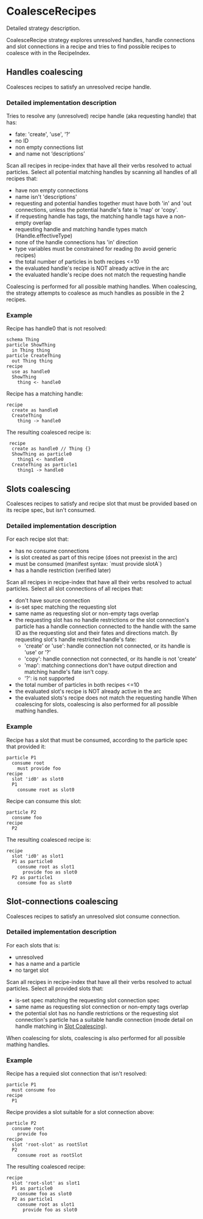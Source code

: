 
# CoalesceRecipes
Detailed strategy description.

CoalesceRecipe strategy explores unresolved handles, handle connections and slot connections in a
recipe and tries to find possible recipes to coalesce with in the RecipeIndex.

## Handles coalescing
Coalesces recipes to satisfy an unresolved recipe handle.

### Detailed implementation description
Tries to resolve any (unresolved) recipe handle (aka requesting handle) that has:
- fate: 'create', 'use', '?'
- no ID
- non empty connections list
- and name not ‘descriptions’

Scan all recipes in recipe-index that have all their verbs resolved to actual particles. Select
all potential matching handles by scanning all handles of all recipes that:
- have non empty connections
- name isn't 'descriptions'
- requesting and potential handles together must have both 'in' and 'out connections, unless the
potential handle's fate is 'map' or 'copy'.
- if requesting handle has tags, the matching handle tags have a non-empty overlap
- requesting handle and matching handle types match (Handle.effectiveType)
- none of the handle connections has 'in' direction
- type variables must be constrained for reading (to avoid generic recipes)
- the total number of particles in both recipes <=10
- the evaluated handle's recipe is NOT already active in the arc
- the evaluated handle's recipe does not match the requesting handle


Coalescing is performed for all possible mathing handles.
When coalescing, the strategy attempts to coalesce as much handles as possible in the 2 recipes.

### Example
Recipe has handle0 that is not resolved:
```
schema Thing
particle ShowThing
  in Thing thing
particle CreateThing
  out Thing thing
recipe
  use as handle0
  ShowThing
    thing <- handle0
```

Recipe has a matching handle:
```
recipe
  create as handle0
  CreateThing
    thing -> handle0
```

The resulting coalesced recipe is:
```
 recipe
  create as handle0 // Thing {}
  ShowThing as particle0
    thing1 <- handle0
  CreateThing as particle1
    thing1 -> handle0
```

## Slots coalescing
Coalesces recipes to satisfy and recipe slot that must be provided based on its recipe spec, but isn't consumed.

### Detailed implementation description
For each recipe slot that:
- has no consume connections
- is slot created as part of this recipe (does not preexist in the arc)
- must be consumed (manifest syntax: \`must provide slotA\`)
- has a handle restriction (verified later)

Scan all recipes in recipe-index that have all their verbs resolved to actual particles. Select
all slot connections of all recipes that:
- don't have source connection
- is-set spec matching the requesting slot
- same name as requesting slot or non-empty tags overlap
- the requesting slot has no handle restrictions or the slot connection's particle has a handle
connection connected to the handle with the same ID as the requesting slot and their fates and
directions match. By requesting slot's handle restricted handle's fate:
  - 'create' or 'use': handle connection not connected, or its handle is 'use' or '?'
  - 'copy': handle connection not connected, or its handle is not 'create'
  - 'map': matching connections don't have output direction and matching handle's fate isn't copy.
  - '?': is not supported
- the total number of particles in both recipes <=10
- the evaluated slot's recipe is NOT already active in the arc
- the evaluated slots's recipe does not match the requesting handle
When coalescing for slots, coalescing is also performed for all possible mathing handles.

### Example
Recipe has a slot that must be consumed, according to the particle spec that provided it:
```
particle P1
  consume root
    must provide foo
recipe
  slot 'id0' as slot0
  P1
    consume root as slot0
```

Recipe can consume this slot:
```
particle P2
  consume foo
recipe
  P2
```

The resulting coalesced recipe is:
```
recipe
  slot 'id0' as slot1
  P1 as particle0
    consume root as slot1
      provide foo as slot0
  P2 as particle1
    consume foo as slot0
```

## Slot-connections coalescing
Coalesces recipes to satisfy an unresolved slot consume connection.

### Detailed implementation description
For each slots that is:
- unresolved
- has a name and a particle
- no target slot

Scan all recipes in recipe-index that have all their verbs resolved to actual particles. Select all provided slots that:
- is-set spec matching the requesting slot connection spec
- same name as requesting slot connection or non-empty tags overlap
- the potential slot has no handle restrictions or the requesting slot connection's particle has a suitable handle connection (mode detail on handle matching in [Slot Coalescing](#slots-coalescing)).

When coalescing for slots, coalescing is also performed for all possible mathing handles.

### Example
Recipe has a requied slot connection that isn't resolved:
```
particle P1
  must consume foo
recipe
  P1
```

Recipe provides a slot suitable for a slot connection above:
```
particle P2
  consume root
    provide foo
recipe
  slot 'root-slot' as rootSlot
  P2
    consume root as rootSlot
```

The resulting coalesced recipe:
```
recipe
  slot 'root-slot' as slot1
  P1 as particle0
    consume foo as slot0
  P2 as particle1
    consume root as slot1
      provide foo as slot0
```
